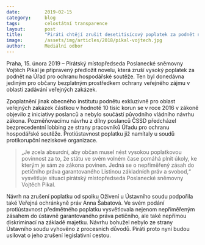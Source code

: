 ```yaml
---
date:         2019-02-15
category:     blog
tags:         celostátní transparence
layout:       post
title:        "Piráti chtějí zrušit desetitisícový poplatek za podnět na Úřad pro ochranu hospodářské soutěže"
image:        /assets/img/articles/2018/pikal-vojtech.jpg
author:       Mediální odbor
---
```



Praha, 15. února 2019 – Pirátský místopředseda Poslanecké sněmovny Vojtěch Pikal je připravený předložit novelu, která zruší vysoký poplatek za podnět na Úřad pro ochranu hospodářské soutěže. Ten byl donedávna jediným pro občany bezplatným prostředkem ochrany veřejného zájmu v oblasti zadávání veřejných zakázek.

Zpoplatnění jinak obecného institutu podnětu exkluzivně pro oblast veřejných zakázek částkou v hodnotě 10 tisíc korun se v roce 2016 v zákoně objevilo z iniciativy poslanců a nebylo součástí původního vládního návrhu zákona. Pozměňovacímu návrhu z dílny poslanců ČSSD předcházel bezprecedentní lobbing ze strany pracovníků Úřadu pro ochranu hospodářské soutěže. Protiústavnost poplatku již namítaly u soudů protikorupční neziskové organizace.

> „Je zcela absurdní, aby občan musel nést vysokou poplatkovou povinnost za to, že státu ve svém volném čase pomáhá plnit úkoly, ke kterým je sám ze zákona povinen. Jedná se o nepřiměřený zásah do petičního práva garantovaného Listinou základních práv a svobod,“ vysvětluje situaci pirátský místopředseda Poslanecké sněmovny Vojtěch Pikal. 

Návrh na zrušení poplatku od spolku Oživení u Ústavního soudu podpořila také Veřejná ochránkyně práv Anna Šabatová. Ve svém podání protiústavnost předmětného poplatku vysvětlovala nejenom nepřiměřeným zásahem do ústavně garantovaného práva petičního, ale také nepřímou diskriminací na základě majetku. Návrhu bohužel nebylo ze strany Ústavního soudu vyhověno z procesních důvodů. Piráti proto nyní budou usilovat o jeho zrušení legislativní cestou.
